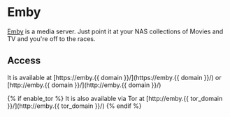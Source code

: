 # Emby

[Emby](https://emby.media/) is a media server. Just point it at your NAS collections of Movies and TV and you're off to the races.

## Access

It is available at [https://emby.{{ domain }}/](https://emby.{{ domain }}/) or [http://emby.{{ domain }}/](http://emby.{{ domain }}/)

{% if enable_tor %}
It is also available via Tor at [http://emby.{{ tor_domain }}/](http://emby.{{ tor_domain }}/)
{% endif %}
